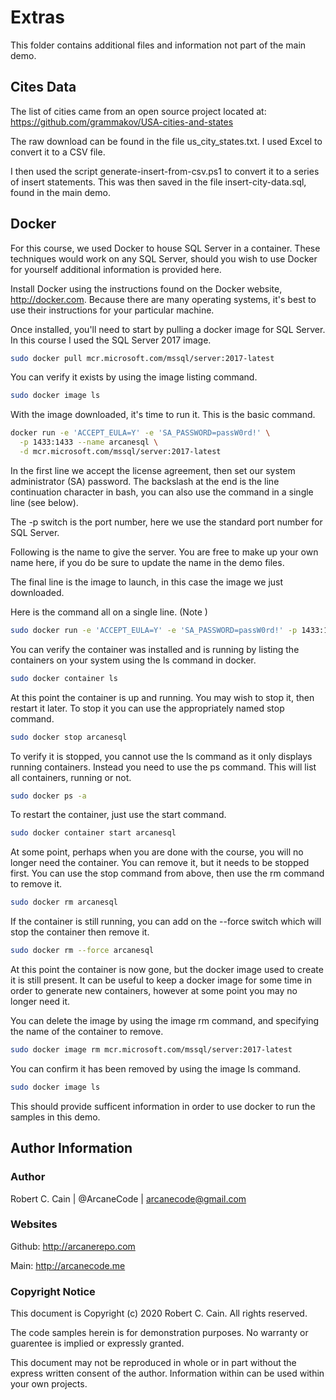 # Extras

This folder contains additional files and information not part of the main demo.

## Cites Data

The list of cities came from an open source project located at: https://github.com/grammakov/USA-cities-and-states

The raw download can be found in the file us_city_states.txt. I used Excel to convert it to a CSV file.

I then used the script generate-insert-from-csv.ps1 to convert it to a series of insert statements. This was then saved in the file insert-city-data.sql, found in the main demo.

## Docker

For this course, we used Docker to house SQL Server in a container. These techniques would work on any SQL Server, should you wish to use Docker for yourself additional information is provided here.

Install Docker using the instructions found on the Docker website, http://docker.com. Because there are many operating systems, it's best to use their instructions for your particular machine.

Once installed, you'll need to start by pulling a docker image for SQL Server. In this course I used the SQL Server 2017 image.

```bash
sudo docker pull mcr.microsoft.com/mssql/server:2017-latest
```

You can verify it exists by using the image listing command.

```bash
sudo docker image ls
```

With the image downloaded, it's time to run it. This is the basic command.

```bash
docker run -e 'ACCEPT_EULA=Y' -e 'SA_PASSWORD=passW0rd!' \
  -p 1433:1433 --name arcanesql \
  -d mcr.microsoft.com/mssql/server:2017-latest
```

In the first line we accept the license agreement, then set our system administrator (SA) password. The backslash at the end is the line continuation character in bash, you can also use the command in a single line (see below).

The -p switch is the port number, here we use the standard port number for SQL Server.

Following is the name to give the server. You are free to make up your own name here, if you do be sure to update the name in the demo files.

The final line is the image to launch, in this case the image we just downloaded.

Here is the command all on a single line. (Note )

```bash
sudo docker run -e 'ACCEPT_EULA=Y' -e 'SA_PASSWORD=passW0rd!' -p 1433:1433 --name arcanesql -d mcr.microsoft.com/mssql/server:2017-latest
```

You can verify the container was installed and is running by listing the containers on your system using the ls command in docker.

```bash
sudo docker container ls
```

At this point the container is up and running. You may wish to stop it, then restart it later. To stop it you can use the appropriately named stop command.

```bash
sudo docker stop arcanesql 
```

To verify it is stopped, you cannot use the ls command as it only displays running containers. Instead you need to use the ps command. This will list all containers, running or not.

```bash
sudo docker ps -a
```

To restart the container, just use the start command.

```bash
sudo docker container start arcanesql 
```

At some point, perhaps when you are done with the course, you will no longer need the container. You can remove it, but it needs to be stopped first. You can use the stop command from above, then use the rm command to remove it.

```bash
sudo docker rm arcanesql
```

If the container is still running, you can add on the --force switch which will stop the container then remove it.

```bash
sudo docker rm --force arcanesql
```

At this point the container is now gone, but the docker image used to create it is still present. It can be useful to keep a docker image for some time in order to generate new containers, however at some point you may no longer need it.

You can delete the image by using the image rm command, and specifying the name of the container to remove.

```bash
sudo docker image rm mcr.microsoft.com/mssql/server:2017-latest
```

You can confirm it has been removed by using the image ls command.

```bash
sudo docker image ls
```

This should provide sufficent information in order to use docker to run the samples in this demo.

## Author Information

### Author

Robert C. Cain | @ArcaneCode | arcanecode@gmail.com 

### Websites

Github: http://arcanerepo.com

Main: http://arcanecode.me 

### Copyright Notice

This document is Copyright (c) 2020 Robert C. Cain. All rights reserved.

The code samples herein is for demonstration purposes. No warranty or guarentee is implied or expressly granted. 

This document may not be reproduced in whole or in part without the express written consent of the author. Information within can be used within your own projects.
